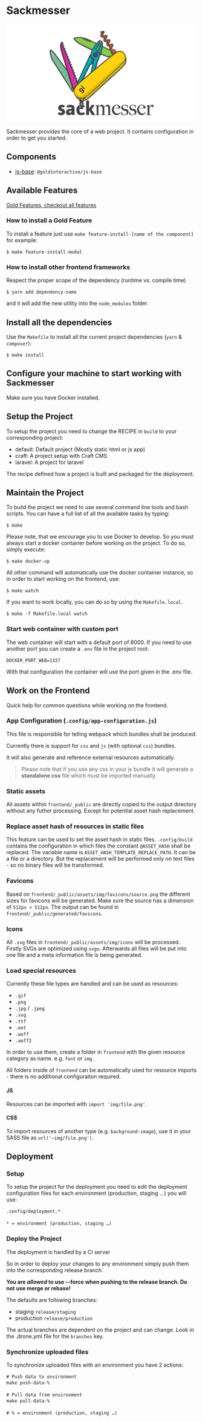# Sackmesser

![Sackmesser logo](sackmesser.png)

Sackmesser provides the core of a web project. It contains configuration in order to get you started.
## Components

- [js-base](https://github.com/Goldinteractive/js-base): `@goldinteractive/js-base`

## Available Features

[Gold Features, checkout all features](https://github.com/Goldinteractive/gold-features)

### How to install a Gold Feature

To install a feature just use `make feature-install-[name of the component]` for example:

```shell
$ make feature-install-modal
```


### How to install other frontend frameworks

Respect the proper scope of the dependency (runtime vs. compile time)

```shell
$ yarn add dependency-name
```
and it will add the new utility into the `node_modules` folder.

## Install all the dependencies

Use the `Makefile` to install all the current project dependencies (`yarn` & `composer`):

```shell
$ make install
```


## Configure your machine to start working with Sackmesser

Make sure you have Docker installed.

## Setup the Project

To setup the project you need to change the RECIPE in `build` to your corresponding project:

* default: Default project (Mostly static html or js app)
* craft: A project setup with Craft CMS
* laravel: A project for laravel

The recipe defined how a project is built and packaged for the deployment.

## Maintain the Project

To build the project we need to use several command line tools and bash scripts. You can have a full list of all the available tasks by typing:

```shell
$ make
```

Please note, that we encourage you to use Docker to develop. So you must always start a docker container before working on the project. To do so, simply execute:

```shell
$ make docker-up
```

All other command will automatically use the docker container instance, so in order to start working on the frontend, use:

```shell
$ make watch
```

If you want to work locally, you can do so by using the `Makefile.local`.

```shell
$ make -f Makefile.local watch
```

### Start web container with custom port

The web container will start with a default port of 8000. If you need to use another port you can
create a `.env` file in the project root:

```.env
DOCKER_PORT_WEB=1337
```

With that configuration the container will use the port given in the .env file. 

## Work on the Frontend
Quick help for common questions while working on the frontend.

### App Configuration (`.config/app-configuration.js`)

This file is responsible for telling webpack which bundles shall be produced.

Currently there is support for `css` and `js` (with optional `css`) bundles.

It will also generate and reference external resources automatically.

> Please note that if you use any css in your js bundle it will generate a **standalone css** file which must be imported manually.

### Static assets

All assets within `frontend/_public` are directly copied to the output directory without any futher processing. Except for potential asset hash replacement.

### Replace asset hash of resources in static files

This feature can be used to set the asset hash in static files.
`.config/build` contains the configuration in which files the constant `@ASSET_HASH` shall be replaced.
The variable name is `ASSET_HASH_TEMPLATE_REPLACE_PATH`.
It can be a file or a directory. But the replacement will be performed only on text files - so no binary files will be transformed.

### Favicons

Based on `frontend/_public/assets/img/favicons/source.png` the different sizes for favicons will be generated.
Make sure the source has a dimension of `512px × 512px`. The output can be found in `frontend/_public/generated/favicons`.

### Icons

All `.svg` files in `frontend/_public/assets/img/icons` will be processed. Firstly SVGs are optimized using `svgo`. Afterwards all files will be put into one file and a meta information file is being generated.

### Load special resources

Currently these file types are handled and can be used as resources:
- `.gif`
- `.png`
- `.jpg` / `.jpeg`
- `.svg`
- `.ttf`
- `.eot`
- `.woff`
- `.woff2`

In order to use them, create a folder in `frontend` with the given resource category as name. e.g. `font` or `img`.

All folders inside of `frontend` can be automatically used for resource imports - there is no additional configuraiton required.

#### JS
Resources can be imported with `import 'img/file.png'`.

#### CSS
To import resources of another type (e.g. `background-image`), use it in your SASS file as `url('~img/file.png')`.

## Deployment

### Setup 
To setup the project for the deployment you need to edit the deployment configuration files
for each environment (production, staging …) you will use:

```
.config/deployment.*

* = environment (production, staging …)
```

### Deploy the Project

The deployment is handled by a CI server

So in order to deploy your changes to any environment simply push them into the corresponding release branch.

__You are *allowed* to use --force when pushing to the release branch. Do not use merge or rebase!__


The defaults are following branches:

* staging `release/staging`
* production `release/production`

The actual branches are dependent on the project and can change. 
Look in the .drone.yml file for the `branches` key. 


### Synchronize uploaded files

To synchronize uploaded files with an environment you have 2 actions:

```
# Push data to environment
make push-data-%

# Pull data from environment
make pull-data-%

# % = environment (production, staging …)
```

